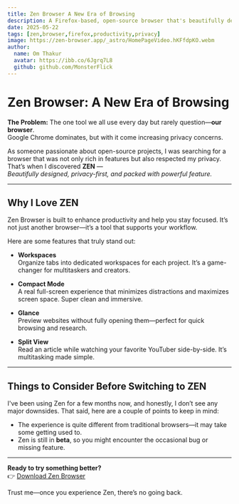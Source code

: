 ```yaml
---
title: Zen Browser A New Era of Browsing
description: A Firefox-based, open-source browser that's beautifully designed, privacy-focused, and feature-rich.
date: 2025-05-22
tags: [zen,browser,firefox,productivity,privacy]
image: https://zen-browser.app/_astro/HomePageVideo.hKFfdpKO.webm
author:
  name: Om Thakur
  avatar: https://ibb.co/6Jgrq7L8
  github: github.com/MonsterFlick
---
```


# Zen Browser: A New Era of Browsing

**The Problem:** The one tool we all use every day but rarely question—**our browser**.  
Google Chrome dominates, but with it come increasing privacy concerns.  

As someone passionate about open-source projects, I was searching for a browser that was not only rich in features but also respected my privacy. That’s when I discovered **ZEN** —  
_Beautifully designed, privacy-first, and packed with powerful feature._

---

## Why I Love ZEN

Zen Browser is built to enhance productivity and help you stay focused. It’s not just another browser—it’s a tool that supports your workflow.

Here are some features that truly stand out:

- **Workspaces**  
  Organize tabs into dedicated workspaces for each project. It’s a game-changer for multitaskers and creators.

- **Compact Mode**  
  A real full-screen experience that minimizes distractions and maximizes screen space. Super clean and immersive.

- **Glance**  
  Preview websites without fully opening them—perfect for quick browsing and research.

- **Split View**  
  Read an article while watching your favorite YouTuber side-by-side. It’s multitasking made simple.

---

## Things to Consider Before Switching to ZEN

I've been using Zen for a few months now, and honestly, I don’t see any major downsides. That said, here are a couple of points to keep in mind:

- The experience is quite different from traditional browsers—it may take some getting used to.
- Zen is still in **beta**, so you might encounter the occasional bug or missing feature.

---

**Ready to try something better?**  
👉 [Download Zen Browser](https://zen-browser.app/)

Trust me—once you experience Zen, there’s no going back.
